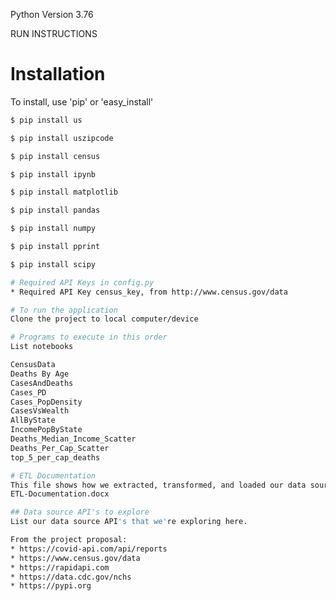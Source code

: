 Python Version 3.76

RUN INSTRUCTIONS

# Installation
To install, use 'pip' or 'easy_install'

```bash
$ pip install us
```
```bash
$ pip install uszipcode
```
```bash
$ pip install census
```
```bash
$ pip install ipynb
```
```bash
$ pip install matplotlib
```
```bash
$ pip install pandas
```
```bash
$ pip install numpy
```
```bash
$ pip install pprint
```
```bash
$ pip install scipy

# Required API Keys in config.py
* Required API Key census_key, from http://www.census.gov/data

# To run the application
Clone the project to local computer/device

# Programs to execute in this order
List notebooks

CensusData
Deaths By Age
CasesAndDeaths
Cases_PD
Cases_PopDensity
CasesVsWealth
AllByState
IncomePopByState
Deaths_Median_Income_Scatter
Deaths_Per_Cap_Scatter
top_5_per_cap_deaths

# ETL Documentation
This file shows how we extracted, transformed, and loaded our data sources for plotting:
ETL-Documentation.docx

## Data source API's to explore
List our data source API's that we're exploring here.

From the project proposal:
* https://covid-api.com/api/reports
* https://www.census.gov/data
* https://rapidapi.com
* https://data.cdc.gov/nchs
* https://pypi.org
